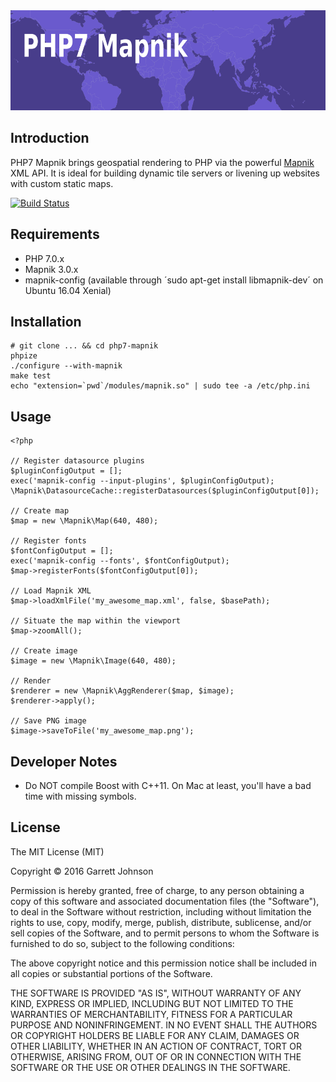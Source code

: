 <img src="header_graphic.png?raw=true" alt="PHP7 Mapnik" title="Generated by PHP7 Mapnik" width="640" height="160">

Introduction
------------

PHP7 Mapnik brings geospatial rendering to PHP via the powerful [Mapnik](http://mapnik.org/) XML API.
It is ideal for building dynamic tile servers or livening up websites with custom static maps.

[![Build Status](https://travis-ci.org/garrettrayj/php7-mapnik.svg?branch=master)](https://travis-ci.org/garrettrayj/php7-mapnik)

Requirements
------------

* PHP 7.0.x
* Mapnik 3.0.x
* mapnik-config (available through ´sudo apt-get install libmapnik-dev´ on Ubuntu 16.04 Xenial)

Installation
------------

    # git clone ... && cd php7-mapnik
    phpize
    ./configure --with-mapnik
    make test
    echo "extension=`pwd`/modules/mapnik.so" | sudo tee -a /etc/php.ini

Usage
-----

    <?php

    // Register datasource plugins
    $pluginConfigOutput = [];
    exec('mapnik-config --input-plugins', $pluginConfigOutput);
    \Mapnik\DatasourceCache::registerDatasources($pluginConfigOutput[0]);

    // Create map
    $map = new \Mapnik\Map(640, 480);

    // Register fonts
    $fontConfigOutput = [];
    exec('mapnik-config --fonts', $fontConfigOutput);
    $map->registerFonts($fontConfigOutput[0]);

    // Load Mapnik XML
    $map->loadXmlFile('my_awesome_map.xml', false, $basePath);

    // Situate the map within the viewport
    $map->zoomAll();

    // Create image
    $image = new \Mapnik\Image(640, 480);

    // Render
    $renderer = new \Mapnik\AggRenderer($map, $image);
    $renderer->apply();

    // Save PNG image
    $image->saveToFile('my_awesome_map.png');

Developer Notes
---------------

* Do NOT compile Boost with C++11. On Mac at least, you'll have a bad time with missing symbols.

License
-------

The MIT License (MIT)

Copyright &copy; 2016 Garrett Johnson

Permission is hereby granted, free of charge, to any person obtaining a copy of this software and associated
documentation files (the "Software"), to deal in the Software without restriction, including without limitation the
rights to use, copy, modify, merge, publish, distribute, sublicense, and/or sell copies of the Software, and to permit
persons to whom the Software is furnished to do so, subject to the following conditions:

The above copyright notice and this permission notice shall be included in
all copies or substantial portions of the Software.

THE SOFTWARE IS PROVIDED "AS IS", WITHOUT WARRANTY OF ANY KIND, EXPRESS OR IMPLIED, INCLUDING BUT NOT LIMITED TO THE
WARRANTIES OF MERCHANTABILITY, FITNESS FOR A PARTICULAR PURPOSE AND NONINFRINGEMENT. IN NO EVENT SHALL THE AUTHORS OR
COPYRIGHT HOLDERS BE LIABLE FOR ANY CLAIM, DAMAGES OR OTHER LIABILITY, WHETHER IN AN ACTION OF CONTRACT, TORT OR
OTHERWISE, ARISING FROM, OUT OF OR IN CONNECTION WITH THE SOFTWARE OR THE USE OR OTHER DEALINGS IN THE SOFTWARE.
